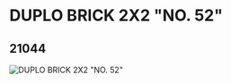 # DUPLO BRICK 2X2 "NO. 52"
## 21044
![DUPLO BRICK 2X2 "NO. 52"](https://lc-www-live-s.legocdn.com/media/bricks/5/2/6112699.jpg)